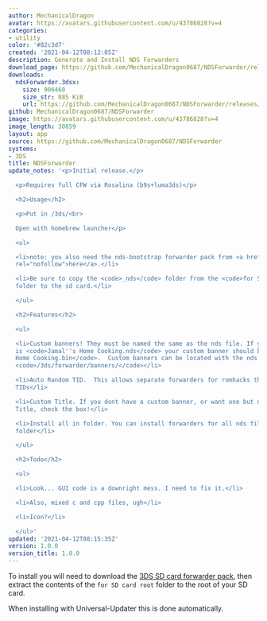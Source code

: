 ```yaml
---
author: MechanicalDragon
avatar: https://avatars.githubusercontent.com/u/43786828?v=4
categories:
- utility
color: '#82c3d7'
created: '2021-04-12T08:12:05Z'
description: Generate and Install NDS Forwarders
download_page: https://github.com/MechanicalDragon0687/NDSForwarder/releases
downloads:
  ndsForwarder.3dsx:
    size: 906460
    size_str: 885 KiB
    url: https://github.com/MechanicalDragon0687/NDSForwarder/releases/download/1.0.0/ndsForwarder.3dsx
github: MechanicalDragon0687/NDSForwarder
image: https://avatars.githubusercontent.com/u/43786828?v=4
image_length: 30859
layout: app
source: https://github.com/MechanicalDragon0687/NDSForwarder
systems:
- 3DS
title: NDSForwarder
update_notes: '<p>Initial release.</p>

  <p>Requires full CFW via Rosalina (b9s+luma3ds)</p>

  <h2>Usage</h2>

  <p>Put in /3ds/<br>

  Open with homebrew launcher</p>

  <ul>

  <li>note: you also need the nds-bootstrap forwarder pack from <a href="https://www.dropbox.com/s/k5uaa4jzbtkgm0z/DS%20Game%20Forwarder%20pack%20%283DS%20SD%20Card%29.7z?dl=1"
  rel="nofollow">here</a>.</li>

  <li>Be sure to copy the <code>_nds</code> folder from the <code>for SD card root</code>
  folder to the sd card.</li>

  </ul>

  <h2>Features</h2>

  <ul>

  <li>Custom banners! They must be named the same as the nds file. If your nds file
  is <code>Jamal''s Home Cooking.nds</code> your custom banner should be <code>Jamal''s
  Home Cooking.bin</code>.  Custom banners can be located with the nds file or in
  <code>/3ds/forwarder/banners/</code></li>

  <li>Auto Random TID.  This allows separate forwarders for romhacks that dont change
  TIDs</li>

  <li>Custom Title. If you dont have a custom banner, or want one but need a different
  Title, check the box!</li>

  <li>Install all in folder. You can install forwarders for all nds files in any given
  folder</li>

  </ul>

  <h2>Todo</h2>

  <ul>

  <li>Look... GUI code is a downright mess. I need to fix it.</li>

  <li>Also, mixed c and cpp files, ugh</li>

  <li>Icon?</li>

  </ul>'
updated: '2021-04-12T08:15:35Z'
version: 1.0.0
version_title: 1.0.0
---
```

To install you will need to download the [3DS SD card forwarder pack](https://www.dropbox.com/s/k5uaa4jzbtkgm0z/DS%20Game%20Forwarder%20pack%20%283DS%20SD%20Card%29.7z?dl=1), then extract the contents of the `for SD card root` folder to the root of your SD card.

When installing with Universal-Updater this is done automatically.